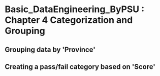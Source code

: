 # Basic_DataEngineering_ByPSU : Chapter 4 Categorization and Grouping 

## Grouping data by 'Province'

## Creating a pass/fail category based on 'Score'

